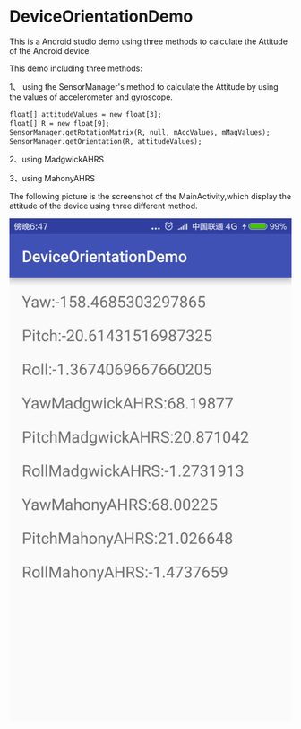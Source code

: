 # DeviceOrientationDemo

This is a Android studio demo using three methods to calculate the Attitude of the Android device.

This demo including three methods:

1、 using the SensorManager's method to calculate the Attitude by using the values of accelerometer and gyroscope.

    float[] attitudeValues = new float[3];
    float[] R = new float[9];
    SensorManager.getRotationMatrix(R, null, mAccValues, mMagValues);
    SensorManager.getOrientation(R, attitudeValues);
  
2、using MadgwickAHRS

3、using MahonyAHRS

The following picture is the screenshot of the MainActivity,which display the attitude of the device using three different method.

![image](https://github.com/EasyLiu-Ly/DeviceOrientationDemo/blob/master/DeviceOrientationDemo/device-2016-07-08-184755.png)
